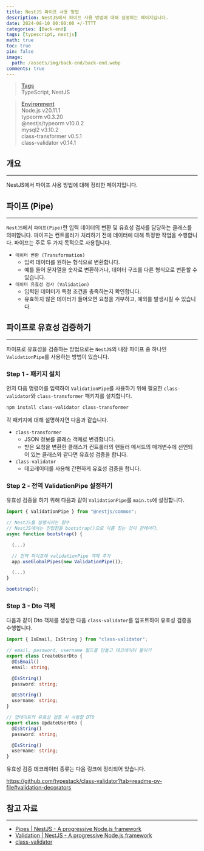 ```yaml
---
title: NestJS 파이프 사용 방법
description: NestJS에서 파이프 사용 방법에 대해 설명하는 페이지입니다.
date: 2024-08-10 00:00:00 +/-TTTT
categories: [Back-end]
tags: [typescript, nestjs]
math: true
toc: true
pin: false
image:
  path: /assets/img/back-end/back-end.webp
comments: true
---
```


<blockquote class="prompt-info"><p><strong><u>Tags</u></strong> <br />
TypeScript, NestJS</p></blockquote>

<blockquote class="prompt-info"><p><strong><u>Environment</u></strong> <br />
Node.js v20.11.1 <br />
typeorm v0.3.20 <br />
@nestjs/typeorm v10.0.2 <br />
mysql2 v3.10.2 <br />
class-transformer v0.5.1 <br />
class-validator v0.14.1 </p></blockquote>

## 개요

<hr />

NestJS에서 파이프 사용 방법에 대해 정리한 페이지입니다.

## 파이프 (Pipe)

<hr />

`NestJS`에서 `파이프(Pipe)`란 입력 데이터의 변환 및 유효성 검사를 담당하는 클래스를 의미합니다. 파이프는 컨트롤러가 처리하기 전에 데이터에 대해 특정한 작업을 수행합니다. 파이프는 주로 두 가지 목적으로 사용됩니다.

- `데이터 변환 (Transformation)`
  - 입력 데이터를 원하는 형식으로 변환합니다.
  - 예를 들어 문자열을 숫자로 변환하거나, 데이터 구조를 다른 형식으로 변환할 수 있습니다.
- `데이터 유효성 검사 (Validation)`
  - 입력된 데이터가 특정 조건을 충족하는지 확인합니다.
  - 유효하지 않은 데이터가 들어오면 요청을 거부하고, 예외를 발생시킬 수 있습니다.

## 파이프로 유효성 검증하기

<hr />

파이프로 유효성을 검증하는 방법으로는 `NestJS`의 내장 파이프 중 하나인 `ValidationPipe`를 사용하는 방법이 있습니다.

### Step 1 - 패키지 설치

먼저 다음 명령어를 입력하여 `ValidationPipe`를 사용하기 위해 필요한 `class-validator`와 `class-transformer` 패키지를 설치합니다.

```bash
npm install class-validator class-transformer
```

각 패키지에 대해 설명하자면 다음과 같습니다.

- `class-transformer`
  - JSON 정보를 클래스 객체로 변경합니다.
  - 받은 요청을 변환한 클래스가 컨트롤러의 핸들러 메서드의 매개변수에 선언되어 있는 클래스와 같다면 유효성 검증을 합니다.
- `class-validator`
  - 데코레이터를 사용해 간편하게 유효성 검증을 합니다.

### Step 2 - 전역 ValidationPipe 설정하기

유효성 검증을 하기 위해 다음과 같이 `ValidationPipe`를 `main.ts`에 설정합니다.

```typescript
import { ValidationPipe } from "@nestjs/common";

// NestJS를 실행시키는 함수
// NestJS에서는 진입점을 bootstrap()으로 이름 짓는 것이 관례이다.
async function bootstrap() {

  (...)

  // 전역 파이프에 validationPipe 객체 추가
  app.useGlobalPipes(new ValidationPipe());

  (...)
}

bootstrap();
```

### Step 3 - Dto 객체

다음과 같이 Dto 객체를 생성한 다음 `class-validator`를 임포트하여 유효성 검증을 수행합니다.

```typescript
import { IsEmail, IsString } from "class-validator";

// email, password, username 필드를 만들고 데코레이터 붙이기
export class CreateUserDto {
  @IsEmail()
  email: string;

  @IsString()
  password: string;

  @IsString()
  username: string;
}

// 업데이트의 유효성 검증 시 사용할 DTO
export class UpdateUserDto {
  @IsString()
  password: string;

  @IsString()
  username: string;
}
```

유효성 검증 데코레이터 종류는 다음 링크에 정리되어 있습니다.

<a href="https://github.com/typestack/class-validator?tab=readme-ov-file#validation-decorators" target="_blank">https://github.com/typestack/class-validator?tab=readme-ov-file#validation-decorators</a>

## 참고 자료

<hr />

- <a href="https://docs.nestjs.com/pipes" target="_blank">Pipes | NestJS - A progressive Node.js framework</a>
- <a href="https://docs.nestjs.com/techniques/validation" target="_blank">Validation | NestJS - A progressive Node.js framework</a>
- <a href="https://github.com/typestack/class-validator" target="_blank">class-validator</a>
